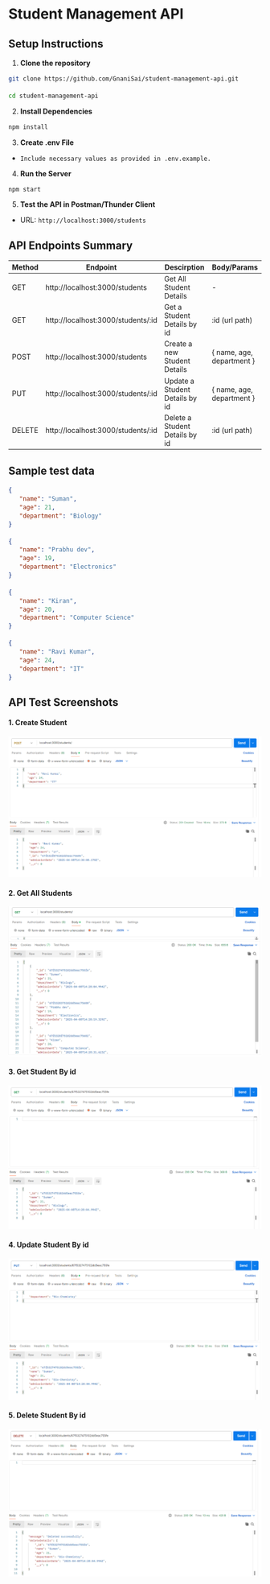 # Student Management API

## Setup Instructions

1. **Clone the repository**

```bash
git clone https://github.com/GnaniSai/student-management-api.git

cd student-management-api
```

2. **Install Dependencies**

```bash
npm install
```
3. **Create .env File**

* `Include necessary values as provided in .env.example.`

4. **Run the Server**

```bash
npm start
```

5. **Test the API in Postman/Thunder Client**

* URL: `http://localhost:3000/students`

## API Endpoints Summary
| Method  | Endpoint                           | Descirption                   | Body/Params               |
|---------|------------------------------------|-------------------------------|---------------------------|
| GET     | http://localhost:3000/students     | Get All Student Details       | -                         |
| GET     | http://localhost:3000/students/:id | Get a Student Details by id   | :id (url path)            |
| POST    | http://localhost:3000/students     | Create a new Student Details  | { name, age, department } |
| PUT     | http://localhost:3000/students/:id | Update a Student Details by id| { name, age, department } |
| DELETE  | http://localhost:3000/students/:id | Delete a Student Details by id| :id (url path)            |

## Sample test data

```json
{
   "name": "Suman",
   "age": 21,
   "department": "Biology"
}

{
   "name": "Prabhu dev",
   "age": 19,
   "department": "Electronics"
}

{
   "name": "Kiran",
   "age": 20,
   "department": "Computer Science"
}

{
   "name": "Ravi Kumar",
   "age": 24,
   "department": "IT"
}
```

## API Test Screenshots

#### 1. Create Student
![Create Student](./screenshots/create-a-student.png)

#### 2. Get All Students
![Get Students](./screenshots/get-all-students.png)

#### 3. Get Student By id
![Get Students](./screenshots/get-student-by-id.png)

#### 4. Update Student By id
![Update Student](./screenshots/update-student-by-id.png)

#### 5. Delete Student By id
![Delete Student](./screenshots/delete-student-by-id.png)



